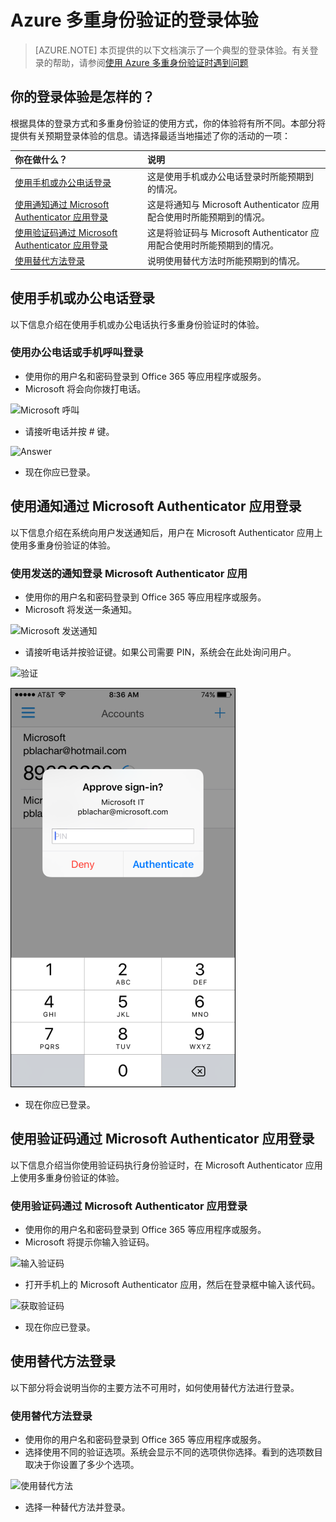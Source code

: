 <properties 
	pageTitle="使用 Azure 多重身份验证时的 Azure MFA 登录体验" 
	description="本页将会提供有关可在哪个位置查看 Azure MFA 支持的各种登录方法的指导。"
	keywords="用户身份验证, 登录体验, 使用手机登录, 使用办公电话登录" 
	services="multi-factor-authentication" 
	documentationCenter="" 
	authors="billmath" 
	manager="stevenpo" 
	editor="curtland"/>

<tags 
	ms.service="multi-factor-authentication" 
	ms.workload="identity" 
	ms.tgt_pltfrm="na" 
	ms.devlang="na" 
	ms.topic="article" 
	ms.date="08/22/2016" 
	ms.author="billmath"
   	wacn.date="10/19/2016"/>  


# Azure 多重身份验证的登录体验
> [AZURE.NOTE]  本页提供的以下文档演示了一个典型的登录体验。有关登录的帮助，请参阅[使用 Azure 多重身份验证时遇到问题](/documentation/articles/multi-factor-authentication-end-user-manage-settings/)



## 你的登录体验是怎样的？
根据具体的登录方式和多重身份验证的使用方式，你的体验将有所不同。本部分将提供有关预期登录体验的信息。请选择最适当地描述了你的活动的一项：


你在做什么？|说明
:------------- | :------------- | 
[使用手机或办公电话登录](#signing-in-with-mobile-or-office-phone) | 这是使用手机或办公电话登录时所能预期到的情况。
[使用通知通过 Microsoft Authenticator 应用登录](#signing-in-with-the-microsoft-authenticator-app-using-notification) | 这是将通知与 Microsoft Authenticator 应用配合使用时所能预期到的情况。
[使用验证码通过 Microsoft Authenticator 应用登录](#signing-in-with-the-microsoft-authenticator-app-using-verification-code)|这是将验证码与 Microsoft Authenticator 应用配合使用时所能预期到的情况。
[使用替代方法登录](#signing-in-with-an-alternate-method)|说明使用替代方法时所能预期到的情况。

## 使用手机或办公电话登录

以下信息介绍在使用手机或办公电话执行多重身份验证时的体验。

### 使用办公电话或手机呼叫登录

- 使用你的用户名和密码登录到 Office 365 等应用程序或服务。
- Microsoft 将会向你拨打电话。

![Microsoft 呼叫](./media/multi-factor-authentication-end-user-signin-phone/call.png)

- 请接听电话并按 # 键。

![Answer](./media/multi-factor-authentication-end-user-signin-phone/phone.png)

- 现在你应已登录。</li>

## 使用通知通过 Microsoft Authenticator 应用登录

以下信息介绍在系统向用户发送通知后，用户在 Microsoft Authenticator 应用上使用多重身份验证的体验。

### 使用发送的通知登录 Microsoft Authenticator 应用

- 使用你的用户名和密码登录到 Office 365 等应用程序或服务。
- Microsoft 将发送一条通知。

![Microsoft 发送通知](./media/multi-factor-authentication-end-user-signin-app-notify/notify.png)


- 请接听电话并按验证键。如果公司需要 PIN，系统会在此处询问用户。

![验证](./media/multi-factor-authentication-end-user-signin-app-notify/phone.png)  


![设置](./media/multi-factor-authentication-end-user-first-time-mobile-app/scan3.png)  


- 现在你应已登录。


## 使用验证码通过 Microsoft Authenticator 应用登录

以下信息介绍当你使用验证码执行身份验证时，在 Microsoft Authenticator 应用上使用多重身份验证的体验。

### 使用验证码通过 Microsoft Authenticator 应用登录

- 使用你的用户名和密码登录到 Office 365 等应用程序或服务。
- Microsoft 将提示你输入验证码。

![输入验证码](./media/multi-factor-authentication-end-user-signin-app-verify/verify.png)  


- 打开手机上的 Microsoft Authenticator 应用，然后在登录框中输入该代码。

![获取验证码](./media/multi-factor-authentication-end-user-signin-app-verify/phone.png)  




- 现在你应已登录。


## 使用替代方法登录


以下部分将会说明当你的主要方法不可用时，如何使用替代方法进行登录。

### 使用替代方法登录

- 使用你的用户名和密码登录到 Office 365 等应用程序或服务。
- 选择使用不同的验证选项。系统会显示不同的选项供你选择。看到的选项数目取决于你设置了多少个选项。

![使用替代方法](./media/multi-factor-authentication-end-user-signin-alt/alt.png)

- 选择一种替代方法并登录。

 

<!---HONumber=Mooncake_1010_2016-->
